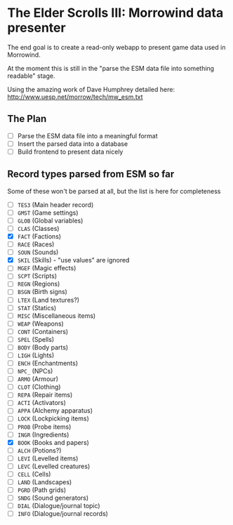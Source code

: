# The Elder Scrolls III: Morrowind data presenter

The end goal is to create a read-only webapp to present game data used in Morrowind.

At the moment this is still in the "parse the ESM data file into something readable" stage.

Using the amazing work of Dave Humphrey detailed here: http://www.uesp.net/morrow/tech/mw_esm.txt

## The Plan

- [ ] Parse the ESM data file into a meaningful format
- [ ] Insert the parsed data into a database
- [ ] Build frontend to present data nicely

## Record types parsed from ESM so far

Some of these won't be parsed at all, but the list is here for completeness

- [ ] `TES3` (Main header record)
- [ ] `GMST` (Game settings)
- [ ] `GLOB` (Global variables)
- [ ] `CLAS` (Classes)
- [x] `FACT` (Factions)
- [ ] `RACE` (Races)
- [ ] `SOUN` (Sounds)
- [x] `SKIL` (Skills) - "use values" are ignored
- [ ] `MGEF` (Magic effects)
- [ ] `SCPT` (Scripts)
- [ ] `REGN` (Regions)
- [ ] `BSGN` (Birth signs)
- [ ] `LTEX` (Land textures?)
- [ ] `STAT` (Statics)
- [ ] `MISC` (Miscellaneous items)
- [ ] `WEAP` (Weapons)
- [ ] `CONT` (Containers)
- [ ] `SPEL` (Spells)
- [ ] `BODY` (Body parts)
- [ ] `LIGH` (Lights)
- [ ] `ENCH` (Enchantments)
- [ ] `NPC_` (NPCs)
- [ ] `ARMO` (Armour)
- [ ] `CLOT` (Clothing)
- [ ] `REPA` (Repair items)
- [ ] `ACTI` (Activators)
- [ ] `APPA` (Alchemy apparatus)
- [ ] `LOCK` (Lockpicking items)
- [ ] `PROB` (Probe items)
- [ ] `INGR` (Ingredients)
- [x] `BOOK` (Books and papers)
- [ ] `ALCH` (Potions?)
- [ ] `LEVI` (Levelled items)
- [ ] `LEVC` (Levelled creatures)
- [ ] `CELL` (Cells)
- [ ] `LAND` (Landscapes)
- [ ] `PGRD` (Path grids)
- [ ] `SNDG` (Sound generators)
- [ ] `DIAL` (Dialogue/journal topic)
- [ ] `INFO` (Dialogue/journal records)
